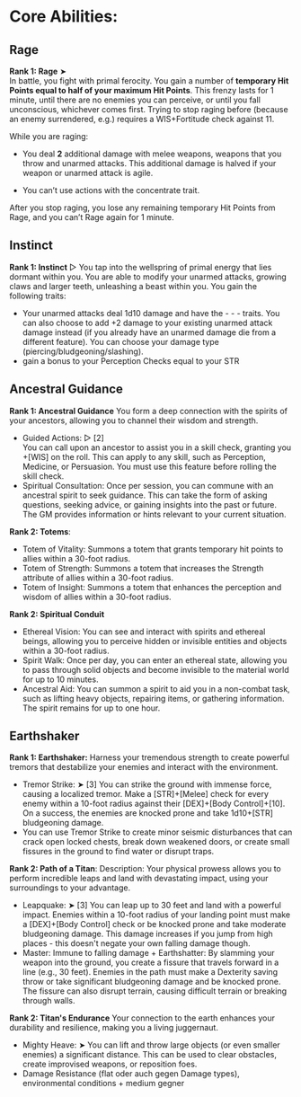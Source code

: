 # Core Abilities:

## Rage 

**Rank 1: Rage**  ➤ <br> 
In battle, you fight with primal ferocity. You gain a number of **temporary Hit Points equal to half of your maximum Hit Points**. This frenzy lasts for 1 minute, until there are no enemies you can perceive, or until you fall unconscious, whichever comes first. Trying to stop raging before (because an enemy surrendered, e.g.) requires a WIS+Fortitude check against 11. 

	
While you are raging:

- You deal **2** additional damage with melee weapons, weapons that you throw and unarmed attacks. This additional damage is halved if your weapon or unarmed attack is agile.
   
- You can’t use actions with the concentrate trait. 

After you stop raging, you lose any remaining temporary Hit Points from Rage, and you can’t Rage again for 1 minute. 
<br>

## Instinct

**Rank 1: Instinct** ▷ 
You tap into the wellspring of primal energy that lies dormant within you. You are able to modify your unarmed attacks, growing claws and larger teeth, unleashing a beast within you. You gain the following traits:

- Your unarmed attacks deal 1d10 damage and have the - - - traits. You can also choose to add +2 damage to your existing unarmed attack damage instead (if you already have an unarmed damage die from a different feature). You can choose your damage type (piercing/bludgeoning/slashing).
- gain a bonus to your Perception Checks equal to your STR

## Ancestral Guidance

**Rank 1: Ancestral Guidance**
You form a deep connection with the spirits of your ancestors, allowing you to channel their wisdom and strength.
- Guided Actions: ▷ [2] <br> You can call upon an ancestor to assist you in a skill check, granting you +[WIS] on the roll. This can apply to any skill, such as Perception, Medicine, or Persuasion. You must use this feature before rolling the skill check.
- Spiritual Consultation: Once per session, you can commune with an ancestral spirit to seek guidance. This can take the form of asking questions, seeking advice, or gaining insights into the past or future. The GM provides information or hints relevant to your current situation.

**Rank 2: Totems**:
- Totem of Vitality: Summons a totem that grants temporary hit points to allies within a 30-foot radius.
- Totem of Strength: Summons a totem that increases the Strength attribute of allies within a 30-foot radius.
- Totem of Insight: Summons a totem that enhances the perception and wisdom of allies within a 30-foot radius.

**Rank 2: Spiritual Conduit**
- Ethereal Vision: You can see and interact with spirits and ethereal beings, allowing you to perceive hidden or invisible entities and objects within a 30-foot radius.
- Spirit Walk: Once per day, you can enter an ethereal state, allowing you to pass through solid objects and become invisible to the material world for up to 10 minutes.
- Ancestral Aid: You can summon a spirit to aid you in a non-combat task, such as lifting heavy objects, repairing items, or gathering information. The spirit remains for up to one hour.

## Earthshaker

**Rank 1: Earthshaker:**
Harness your tremendous strength to create powerful tremors that destabilize your enemies and interact with the environment.

- Tremor Strike: ➤ [3] You can strike the ground with immense force, causing a localized tremor. Make a [STR]+[Melee] check for every enemy within a 10-foot radius against their [DEX]+[Body Control]+[10]. On a success, the enemies are knocked prone and take 1d10+[STR] bludgeoning damage. 
- You can use Tremor Strike to create minor seismic disturbances that can crack open locked chests, break down weakened doors, or create small fissures in the ground to find water or disrupt traps.

**Rank 2: Path of a Titan**:
Description: Your physical prowess allows you to perform incredible leaps and land with devastating impact, using your surroundings to your advantage.
- Leapquake: ➤ [3] You can leap up to 30 feet and land with a powerful impact. Enemies within a 10-foot radius of your landing point must make a [DEX]+[Body Control] check or be knocked prone and take moderate bludgeoning damage. This damage increases if you jump from high places - this doesn't negate your own falling damage though.
- Master: Immune to falling damage + Earthshatter: By slamming your weapon into the ground, you create a fissure that travels forward in a line (e.g., 30 feet). Enemies in the path must make a Dexterity saving throw or take significant bludgeoning damage and be knocked prone. The fissure can also disrupt terrain, causing difficult terrain or breaking through walls.

**Rank 2: Titan's Endurance**
Your connection to the earth enhances your durability and resilience, making you a living juggernaut.
- Mighty Heave: ➤ You can lift and throw large objects (or even smaller enemies) a significant distance. This can be used to clear obstacles, create improvised weapons, or reposition foes.
- Damage Resistance (flat oder auch gegen Damage types), environmental conditions + medium gegner
